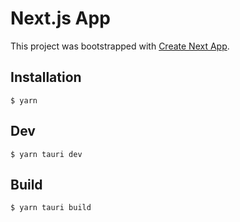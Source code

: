 # Next.js App

This project was bootstrapped with
[Create Next App](https://github.com/vercel/create-next-app).

## Installation

```
$ yarn
```

## Dev

```
$ yarn tauri dev
```

## Build

```
$ yarn tauri build
```
